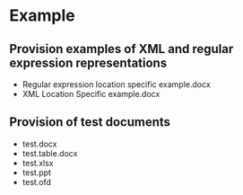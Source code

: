 # Example
## Provision examples of XML and regular expression representations

- Regular expression location specific example.docx
- XML Location Specific example.docx
## Provision of test documents

  - test.docx
  - test.table.docx
  - test.xlsx
  - test.ppt
  - test.ofd


